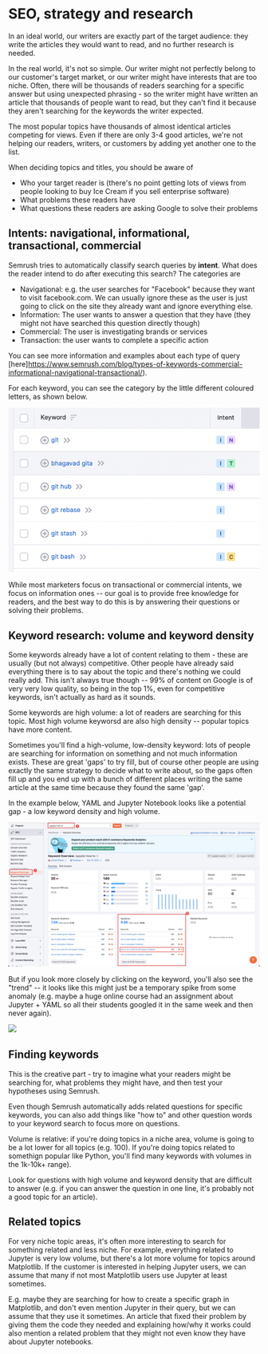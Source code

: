 # SEO, strategy and research

In an ideal world, our writers are exactly part of the target audience: they write the articles they would want to read, and no further research is needed.

In the real world, it's not so simple. Our writer might not perfectly belong to our customer's target market, or our writer might have interests that are too niche. Often, there will be thousands of readers searching for a specific answer but using unexpected phrasing - so the writer might have written an article that thousands of people want to read, but they can't find it because they aren't searching for the keywords the writer expected.

The most popular topics have thousands of almost identical articles competing for views. Even if there are only 3-4 good articles, we're not helping our readers, writers, or customers by adding yet another one to the list.

When deciding topics and titles, you should be aware of 

* Who your target reader is (there's no point getting lots of views from people looking to buy Ice Cream if you sell enterprise software)
* What problems these readers have
* What questions these readers are asking Google to solve their problems

## Intents: navigational, informational, transactional, commercial

Semrush tries to automatically classify search queries by **intent**. What does the reader intend to do after executing this search? The categories are 

* Navigational: e.g. the user searches for "Facebook" because they want to visit facebook.com. We can usually ignore these as the user is just going to click on the site they already want and ignore everything else.
* Information: The user wants to answer a question that they have (they might not have searched this question directly though)
* Commercial: The user is investigating brands or services
* Transaction: the user wants to complete a specific action

You can see more information and examples about each type of query [here]https://www.semrush.com/blog/types-of-keywords-commercial-informational-navigational-transactional/). 

For each keyword, you can see the category by the little different coloured letters, as shown below.

![](img/semrush-intents.png)

While most marketers focus on transactional or commercial intents, we focus on information ones -- our goal is to provide free knowledge for readers, and the best way to do this is by answering their questions or solving their problems.

## Keyword research: volume and keyword density

Some keywords already have a lot of content relating to them - these are usually (but not always) competitive. Other people have already said everything there is to say about the topic and there's nothing we could really add. This isn't always true though -- 99% of content on Google is of very very low quality, so being in the top 1%, even for competitive keywords, isn't actually as hard as it sounds.

Some keywords are high volume: a lot of readers are searching for this topic. Most high volume keyworsd are also high density -- popular topics have more content.

Sometimes you'll find a high-volume, low-density keyword: lots of people are searching for information on something and not much information exists. These are great 'gaps' to try fill, but of course other people are using exactly the same strategy to decide what to write about, so the gaps often fill up and you end up with a bunch of different places writing the same article at the same time because they found the same 'gap'.

In the example below, YAML and Jupyter Notebook looks like a potential gap - a low keyword density and high volume.

![](img/semrush-keyword-research-1.png)

But if you look more closely by clicking on the keyword, you'll also see the "trend" -- it looks like this might just be a temporary spike from some anomaly (e.g. maybe a huge online course had an assignment about Jupyter + YAML so all their students googled it in the same week and then never again).

![](img/semrush-spike)

## Finding keywords

This is the creative part - try to imagine what your readers might be searching for, what problems they might have, and then test your hypotheses using Semrush.

Even though Semrush automatically adds related questions for specific keywords, you can also add things like "how to" and other question words to your keyword search to focus more on questions.

Volume is relative: if you're doing topics in a niche area, volume is going to be a lot lower for all topics (e.g. 100). If you're doing topics related to somethign popular like Python, you'll find many keywords with volumes in the 1k-10k+ range).

Look for questions with high volume and keyword density that are difficult to answer (e.g. if you can answer the question in one line, it's probably not a good topic for an article). 

## Related topics

For very niche topic areas, it's often more interesting to search for something related and less niche. For example, everything related to Jupyter is very low volume, but there's a lot more volume for topics around Matplotlib. If the customer is interested in helping Jupyter users, we can assume that many if not most Matplotlib users use Jupyter at least sometimes.

E.g. maybe they are searching for how to create a specific graph in Matplotlib, and don't even mention Jupyter in their query, but we can assume that they use it sometimes. An article that fixed their problem by giving them the code they needed and explaining how/why it works could also mention a related problem that they might not even know they have about Jupyter notebooks.











